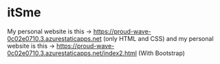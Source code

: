 # itSme
My personal website is this -> https://proud-wave-0c02e0710.3.azurestaticapps.net (only HTML and CSS)
and my personal website is this -> https://proud-wave-0c02e0710.3.azurestaticapps.net/index2.html (With Bootstrap)
